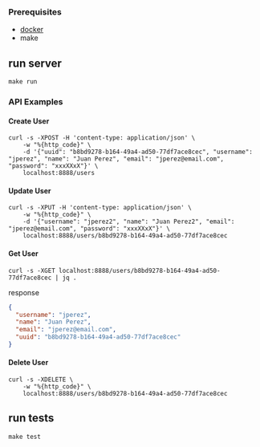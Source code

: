 
### Prerequisites

 - [docker](https://docs.docker.com/get-docker/) 
 - make

## run server

```console
make run
```

### API Examples

#### Create User

```console
curl -s -XPOST -H 'content-type: application/json' \
    -w "%{http_code}" \
    -d '{"uuid": "b8bd9278-b164-49a4-ad50-77df7ace8cec", "username": "jperez", "name": "Juan Perez", "email": "jperez@email.com", "password": "xxxXXxX"}' \
    localhost:8888/users
```  

#### Update User

```console
curl -s -XPUT -H 'content-type: application/json' \
    -w "%{http_code}" \
    -d '{"username": "jperez2", "name": "Juan Perez2", "email": "jperez@email.com", "password": "xxxXXxX"}' \
    localhost:8888/users/b8bd9278-b164-49a4-ad50-77df7ace8cec
```  

#### Get User

```console
curl -s -XGET localhost:8888/users/b8bd9278-b164-49a4-ad50-77df7ace8cec | jq .
```
response

```json
{
  "username": "jperez",
  "name": "Juan Perez",
  "email": "jperez@email.com",
  "uuid": "b8bd9278-b164-49a4-ad50-77df7ace8cec"
}
```

#### Delete User

```console
curl -s -XDELETE \
    -w "%{http_code}" \
    localhost:8888/users/b8bd9278-b164-49a4-ad50-77df7ace8cec
``` 

## run tests
```console
make test
```
